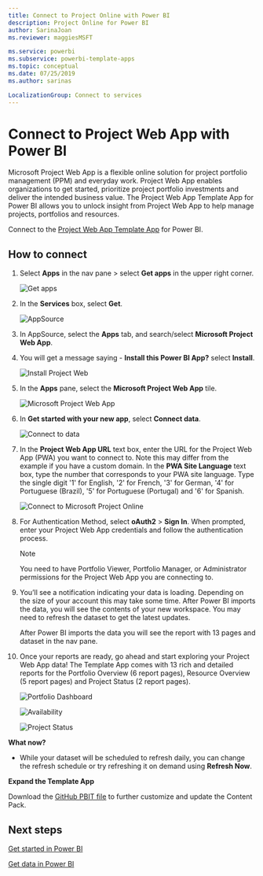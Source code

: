 ```yaml
---
title: Connect to Project Online with Power BI
description: Project Online for Power BI
author: SarinaJoan
ms.reviewer: maggiesMSFT

ms.service: powerbi
ms.subservice: powerbi-template-apps
ms.topic: conceptual
ms.date: 07/25/2019
ms.author: sarinas

LocalizationGroup: Connect to services
---
```


# Connect to Project Web App with Power BI
Microsoft Project Web App is a flexible online solution for project portfolio management (PPM) and everyday work. Project Web App enables organizations to get started, prioritize project portfolio investments and deliver the intended business value. The Project Web App Template App for Power BI allows you to unlock insight from Project Web App to help manage projects, portfolios and resources.

Connect to the [Project Web App Template App](https://appsource.microsoft.com/product/power-bi/pbi_msprojectonline.pbi-microsoftprojectwebapp) for Power BI.

## How to connect

1. Select **Apps** in the nav pane > select **Get apps** in the upper right corner.

    ![Get apps](media/service-connect-to-project-online/GetApps.png)

2. In the **Services** box, select **Get**.
   
   ![AppSource](media/service-connect-to-project-online/AppSource.png)
3. In AppSource, select the **Apps** tab, and search/select **Microsoft Project Web App**.
   
4. You will get a message saying - **Install this Power BI App?** select **Install**. 

   ![Install Project Web](media/service-connect-to-project-online/ProjectTile.png)
5. In the **Apps** pane, select the **Microsoft Project Web App** tile. 
   
   ![Microsoft Project Web App](media/service-connect-to-project-online/getstarted.png)
6. In **Get started with your new app**, select **Connect data**.
   
   ![Connect to data](media/service-connect-to-project-online/mproject.png)
7. In the **Project Web App URL** text box, enter the URL for the Project Web App (PWA) you want to connect to.  Note this may differ from the example if you have a custom domain. In the **PWA Site Language** text box, type the number that corresponds to your PWA site language. Type the single digit '1' for English, '2' for French, '3' for German, '4' for Portuguese (Brazil), '5' for Portuguese (Portugal) and '6' for Spanish. 
   
   ![Connect to Microsoft Project Online](media/service-connect-to-project-online/params.png)
8. For Authentication Method, select **oAuth2** \> **Sign In**. When prompted, enter your Project Web App credentials and follow the authentication process.

    > [!NOTE]
    > You need to have Portfolio Viewer, Portfolio Manager, or Administrator permissions for the Project Web App you are connecting to.

9. You’ll see a notification indicating your data is loading. Depending on the size of your account this may take some time. After Power BI imports the data, you will see the contents of your new workspace. You may need to refresh the dataset to get the latest updates. 

    After Power BI imports the data you will see the report with 13 pages and dataset in the nav pane. 

10. Once your reports are ready, go ahead and start exploring your Project Web App data! The Template App comes with 13 rich and detailed reports for the Portfolio Overview (6 report pages), Resource Overview (5 report pages) and Project Status (2 report pages). 

    ![Portfolio Dashboard](media/service-connect-to-project-online/report1.png)
   
    ![Availability](media/service-connect-to-project-online/report3.png)
   
    ![Project Status](media/service-connect-to-project-online/report2.png)

**What now?**

* While your dataset will be scheduled to refresh daily, you can change the refresh schedule or try refreshing it on demand using **Refresh Now**.

**Expand the Template App**

Download the [GitHub PBIT file](https://github.com/OfficeDev/Project-Power-BI-Content-Packs) to further customize and update the Content Pack.

## Next steps
[Get started in Power BI](../service-get-started.md)

[Get data in Power BI](service-get-data.md)


